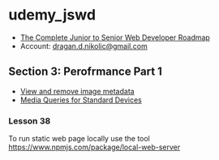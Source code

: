 # udemy_jswd

* [The Complete Junior to Senior Web Developer Roadmap](https://www.udemy.com/course/the-complete-junior-to-senior-web-developer-roadmap/)
* Account: dragan.d.nikolic@gmail.com

## Section 3: Perofrmance Part 1

* [View and remove image metadata](https://www.verexif.com/en/)
* [Media Queries for Standard Devices](https://css-tricks.com/snippets/css/media-queries-for-standard-devices/)

### Lesson 38

To run static web page locally use the tool https://www.npmjs.com/package/local-web-server

